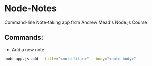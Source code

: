 # Node-Notes
Command-line Note-taking app from Andrew Mead's Node.js Course

## Commands:
* Add a new note
```sh
node app.js add --title="<note title>" --body="<note body>"
```
